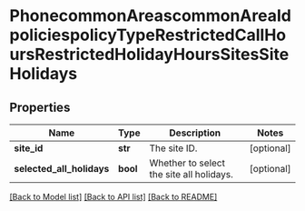 # PhonecommonAreascommonAreaIdpoliciespolicyTypeRestrictedCallHoursRestrictedHolidayHoursSitesSiteHolidays

## Properties
Name | Type | Description | Notes
------------ | ------------- | ------------- | -------------
**site_id** | **str** | The site ID. | [optional] 
**selected_all_holidays** | **bool** | Whether to select the site all holidays. | [optional] 

[[Back to Model list]](../README.md#documentation-for-models) [[Back to API list]](../README.md#documentation-for-api-endpoints) [[Back to README]](../README.md)

